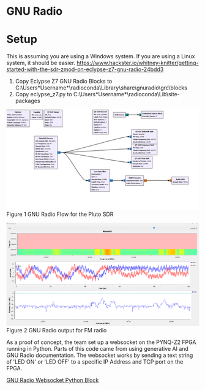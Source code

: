 # **GNU Radio**

# Setup
This is assuming you are using a Windows system.  If you are using a Linux system, it should be easier.  https://www.hackster.io/whitney-knitter/getting-started-with-the-sdr-zmod-on-eclypse-z7-gnu-radio-24bdd3
1. Copy Eclypse Z7 GNU Radio Blocks to C:\Users\*Username*\radioconda\Library\share\gnuradio\grc\blocks
2. Copy eclypse_z7.py to C:\Users\*Username*\radioconda\Lib\site-packages


![GNU Radio Flow](Images/GNU_RADIO_Flow_Pluto1.png)
Figure 1 GNU Radio Flow for the Pluto SDR

![GNU Radio FM radio output](Images/GNU_RADIO_Output_Pluto1.png)
Figure 2 GNU Radio output for FM radio


As a proof of concept, the team set up a websocket on the PYNQ-Z2 FPGA running in Python.  Parts of this code came from using generative AI and GNU Radio documentation.  The websocket works by sending a text string of 'LED ON' or 'LED OFF' to a specific IP Address and TCP port on the FPGA.

[GNU Radio Websocket Python Block](https://github.com/Eskdagoat/Qorvo_F24_SD/blob/main/GNU_Radio/Pluto_RX_FM/LED_Test_epy_block_1.py)

